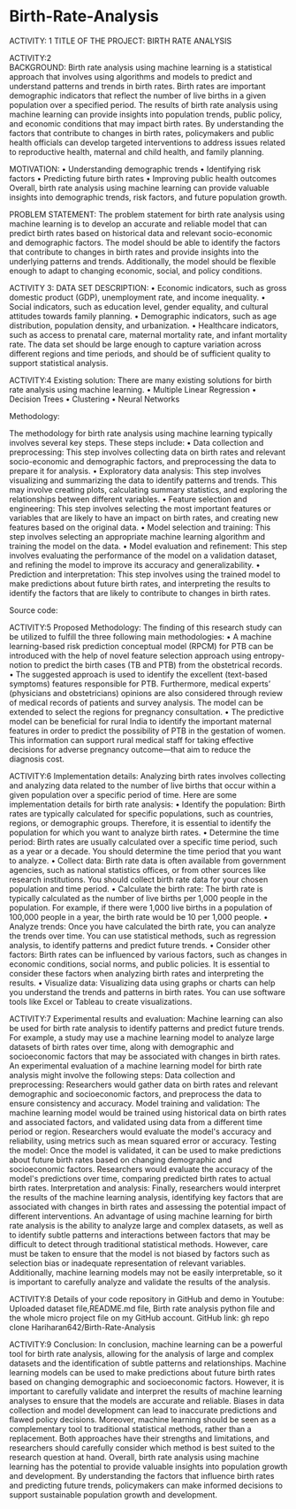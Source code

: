 # Birth-Rate-Analysis

ACTIVITY: 1
TITLE OF THE PROJECT: BIRTH RATE ANALYSIS

ACTIVITY:2                                                   
BACKGROUND:
               Birth rate analysis using machine learning is a statistical approach that involves using algorithms and models to predict and understand patterns and trends in birth rates. Birth rates are important demographic indicators that reflect the number of live births in a given population over a specified period.
                The results of birth rate analysis using machine learning can provide insights into population trends, public policy, and economic conditions that may impact birth rates. By understanding the factors that contribute to changes in birth rates, policymakers and public health officials can develop targeted interventions to address issues related to reproductive health, maternal and child health, and family planning.

MOTIVATION:
•	Understanding demographic trends
•	Identifying risk factors
•	Predicting future birth rates
•	Improving public health outcomes
Overall, birth rate analysis using machine learning can provide valuable insights into demographic trends, risk factors, and future population growth.

PROBLEM STATEMENT:
                  The problem statement for birth rate analysis using machine learning is to develop an accurate and reliable model that can predict birth rates based on historical data and relevant socio-economic and demographic factors. The model should be able to identify the factors that contribute to changes in birth rates and provide insights into the underlying patterns and trends. Additionally, the model should be flexible enough to adapt to changing economic, social, and policy conditions.


ACTIVITY 3:
DATA SET DESCRIPTION:
•	Economic indicators, such as gross domestic product (GDP), unemployment rate, and income inequality.
•	Social indicators, such as education level, gender equality, and cultural attitudes towards family planning.
•	Demographic indicators, such as age distribution, population density, and urbanization.
•	Healthcare indicators, such as access to prenatal care, maternal mortality rate, and infant mortality rate.
The data set should be large enough to capture variation across different regions and time periods, and should be of sufficient quality to support statistical analysis.

ACTIVITY:4
Existing solution:
There are many existing solutions for birth rate analysis using machine learning.
•	Multiple Linear Regression
•	Decision Trees
•	Clustering
•	Neural Networks

Methodology:

The methodology for birth rate analysis using machine learning typically involves several key steps. These steps include:
•	Data collection and preprocessing: This step involves collecting data on birth rates and relevant socio-economic and demographic factors, and preprocessing the data to prepare it for analysis.
•	Exploratory data analysis: This step involves visualizing and summarizing the data to identify patterns and trends. This may involve creating plots, calculating summary statistics, and exploring the relationships between different variables.
•	Feature selection and engineering: This step involves selecting the most important features or variables that are likely to have an impact on birth rates, and creating new features based on the original data.
•	Model selection and training: This step involves selecting an appropriate machine learning algorithm and training the model on the data. 
•	Model evaluation and refinement: This step involves evaluating the performance of the model on a validation dataset, and refining the model to improve its accuracy and generalizability. 
•	Prediction and interpretation: This step involves using the trained model to make predictions about future birth rates, and interpreting the results to identify the factors that are likely to contribute to changes in birth rates.




Source code: 
	

ACTIVITY:5
Proposed Methodology:
The finding of this research study can be utilized to fulfill the three following main methodologies:
•	A machine learning-based risk prediction conceptual model (RPCM) for PTB can be introduced with the help of novel feature selection approach using entropy-notion to predict the birth cases (TB and PTB) from the obstetrical records.
•	The suggested approach is used to identify the excellent (text-based symptoms) features responsible for PTB. Furthermore, medical experts’ (physicians and obstetricians) opinions are also considered through review of medical records of patients and survey analysis. The model can be extended to select the regions for pregnancy consultation.
•	The predictive model can be beneficial for rural India to identify the important maternal features in order to predict the possibility of PTB in the gestation of women. This information can support rural medical staff for taking effective decisions for adverse pregnancy outcome—that aim to reduce the diagnosis cost.




ACTIVITY:6
Implementation details:
Analyzing birth rates involves collecting and analyzing data related to the number of live births that occur within a given population over a specific period of time. Here are some implementation details for birth rate analysis:
•	Identify the population: Birth rates are typically calculated for specific populations, such as countries, regions, or demographic groups. Therefore, it is essential to identify the population for which you want to analyze birth rates.
•	Determine the time period: Birth rates are usually calculated over a specific time period, such as a year or a decade. You should determine the time period that you want to analyze.
•	Collect data: Birth rate data is often available from government agencies, such as national statistics offices, or from other sources like research institutions. You should collect birth rate data for your chosen population and time period.
•	Calculate the birth rate: The birth rate is typically calculated as the number of live births per 1,000 people in the population. For example, if there were 1,000 live births in a population of 100,000 people in a year, the birth rate would be 10 per 1,000 people.
•	Analyze trends: Once you have calculated the birth rate, you can analyze the trends over time. You can use statistical methods, such as regression analysis, to identify patterns and predict future trends.
•	Consider other factors: Birth rates can be influenced by various factors, such as changes in economic conditions, social norms, and public policies. It is essential to consider these factors when analyzing birth rates and interpreting the results.
•	Visualize data: Visualizing data using graphs or charts can help you understand the trends and patterns in birth rates. You can use software tools like Excel or Tableau to create visualizations.
 


ACTIVITY:7
Experimental results and evaluation:
Machine learning can also be used for birth rate analysis to identify patterns and predict future trends. For example, a study may use a machine learning model to analyze large datasets of birth rates over time, along with demographic and socioeconomic factors that may be associated with changes in birth rates.
An experimental evaluation of a machine learning model for birth rate analysis might involve the following steps:
Data collection and preprocessing: Researchers would gather data on birth rates and relevant demographic and socioeconomic factors, and preprocess the data to ensure consistency and accuracy.
Model training and validation: The machine learning model would be trained using historical data on birth rates and associated factors, and validated using data from a different time period or region. Researchers would evaluate the model's accuracy and reliability, using metrics such as mean squared error or accuracy.
Testing the model: Once the model is validated, it can be used to make predictions about future birth rates based on changing demographic and socioeconomic factors. Researchers would evaluate the accuracy of the model's predictions over time, comparing predicted birth rates to actual birth rates.
Interpretation and analysis: Finally, researchers would interpret the results of the machine learning analysis, identifying key factors that are associated with changes in birth rates and assessing the potential impact of different interventions.
An advantage of using machine learning for birth rate analysis is the ability to analyze large and complex datasets, as well as to identify subtle patterns and interactions between factors that may be difficult to detect through traditional statistical methods. However, care must be taken to ensure that the model is not biased by factors such as selection bias or inadequate representation of relevant variables. Additionally, machine learning models may not be easily interpretable, so it is important to carefully analyze and validate the results of the analysis.

ACTIVITY:8
Details of your code repository in GitHub and demo in Youtube:
 Uploaded dataset file,README.md file, Birth rate analysis python file and the whole micro project file on my GitHub account. 
GitHub link: gh repo clone Hariharan642/Birth-Rate-Analysis

ACTIVITY:9
Conclusion:
	In conclusion, machine learning can be a powerful tool for birth rate analysis, allowing for the analysis of large and complex datasets and the identification of subtle patterns and relationships. Machine learning models can be used to make predictions about future birth rates based on changing demographic and socioeconomic factors.
However, it is important to carefully validate and interpret the results of machine learning analyses to ensure that the models are accurate and reliable. Biases in data collection and model development can lead to inaccurate predictions and flawed policy decisions.
Moreover, machine learning should be seen as a complementary tool to traditional statistical methods, rather than a replacement. Both approaches have their strengths and limitations, and researchers should carefully consider which method is best suited to the research question at hand.
Overall, birth rate analysis using machine learning has the potential to provide valuable insights into population growth and development. By understanding the factors that influence birth rates and predicting future trends, policymakers can make informed decisions to support sustainable population growth and development.

